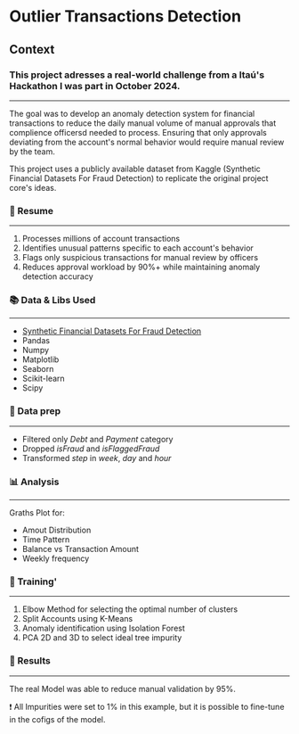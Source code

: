 # Outlier Transactions Detection

## Context
### This project adresses a real-world challenge from a Itaú's Hackathon I was part in October 2024.
___
The goal was to develop an anomaly detection system for financial transactions to reduce the daily manual volume of manual approvals that complience officersd needed to process. Ensuring that only approvals deviating from the account's normal behavior would require manual review by the team.

This project uses a publicly available dataset from Kaggle (Synthetic Financial Datasets For Fraud Detection) to replicate the original project core's ideas. 

### 📝 Resume
___
1. Processes millions of account transactions
2. Identifies unusual patterns specific to each account's behavior
3. Flags only suspicious transactions for manual review by officers
4. Reduces approval workload by 90%+ while maintaining anomaly detection accuracy

### 📚 Data & Libs Used
___
* [Synthetic Financial Datasets For Fraud Detection](https://www.kaggle.com/datasets/ealaxi/paysim1/data)
* Pandas
* Numpy
* Matplotlib
* Seaborn
* Scikit-learn
* Scipy

### 🔨  Data prep
___
* Filtered only _Debt_ and _Payment_ category 
* Dropped _isFraud_ and _isFlaggedFraud_
* Transformed _step_ in _week_, _day_ and _hour_

### 📊 Analysis
___
Graths Plot for:
* Amout Distribution
* Time Pattern
* Balance vs Transaction Amount
* Weekly frequency

### 🧠 Training'
___
1. Elbow Method for selecting the optimal number of clusters
2. Split Accounts using K-Means
3. Anomaly identification using Isolation Forest
4. PCA 2D and 3D to select ideal tree impurity   

### 🎯 Results
___
The real Model was able to reduce manual validation by 95%.

❗ All Impurities were set to 1% in this example, but it is possible to fine-tune in the cofigs of the model.  
